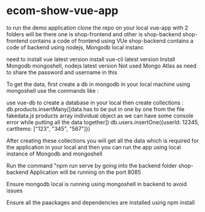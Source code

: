# ecom-show-vue-app

to run the demo application clone the repo on your local vue-app with 2 folders will be there one is shop-frontend and other is shop-backend shop-frontend contains a code of frontend using VUe shop-backend contains a code of backend using nodejs, Mongodb local instanc 

need to install vue latest version install vue-cli latest version Install Mongodb mongoshell, nodejs latest version Not used Mongo Atlas as need to share the password and username in this

To get the data, first create a db in mongodb in your local machine using mongoshell use the commands like : 

use vue-db to create a database in your local 
then create collections : 
db.products.insertMany([data has to be put in one by one from the file fakedata.js products array individual object as we can have some console error while putting all the data together])
db.users.insertOne({userId: 12345, cartItems: ["123", "345", "567"]})

After creating these collections you will get all the data which is required for the application in your local and then you can run the app using local instance of Mongodb and mongoshell 

Run the command "npm run serve by going into the backend folder shop-backend Application will be running on the port 8085

Ensure mongodb local is running using mongoshell in backend to avoid issues

Ensure all the paackages and dependencies are installed using npm install





